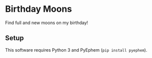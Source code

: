 # Birthday Moons

Find full and new moons on my birthday!

## Setup

This software requires Python 3 and PyEphem (`pip install pyephem`).
